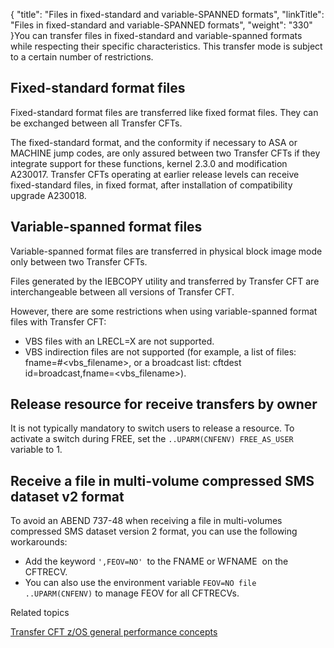 {
    "title": "Files in fixed-standard and variable-SPANNED formats",
    "linkTitle": "Files in fixed-standard and variable-SPANNED formats",
    "weight": "330"
}You can transfer files in fixed-standard and variable-spanned formats while respecting their specific characteristics. This transfer mode is subject to a certain number of restrictions.

## Fixed-standard format files

Fixed-standard format files are transferred like fixed format files. They can be exchanged between all Transfer CFTs.

The fixed-standard format, and the conformity if necessary to ASA or MACHINE jump codes, are only assured between two Transfer CFTs if they integrate support for these functions, kernel 2.3.0 and modification A230017. Transfer CFTs operating at earlier release levels can receive fixed-standard files, in fixed format, after installation of compatibility upgrade A230018.

## Variable-spanned format files

Variable-spanned format files are transferred in physical block image mode only between two Transfer CFTs.

Files generated by the IEBCOPY utility and transferred by Transfer CFT are interchangeable between all versions of Transfer CFT.

However, there are some restrictions when using variable-spanned format files with Transfer CFT:

- VBS files with an LRECL=X are not supported.
- VBS indirection files are not supported (for example, a list of files: fname=#&lt;vbs\_filename>, or a broadcast list: cftdest id=broadcast,fname=&lt;vbs\_filename>).

## Release resource for receive transfers by owner

It is not typically mandatory to switch users to release a resource. To activate a switch during FREE, set the `..UPARM(CNFENV) FREE_AS_USER` variable to 1.

## Receive a file in multi-volume compressed SMS dataset v2 format

To avoid an ABEND 737-48 when receiving a file in multi-volumes compressed SMS dataset version 2 format, you can use the following workarounds:

- Add the keyword `',FEOV=NO' `to the FNAME or WFNAME  on the CFTRECV.
- You can also use the environment variable `FEOV=NO file ..UPARM(CNFENV)` to manage FEOV for all CFTRECVs.

Related topics

[Transfer CFT z/OS general performance concepts](../../zos_performance)
